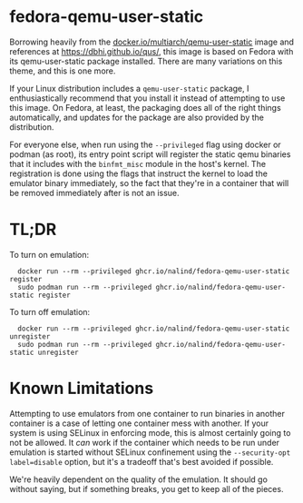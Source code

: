 fedora-qemu-user-static
=======================

Borrowing heavily from the
[docker.io/multiarch/qemu-user-static](https://hub.docker.com/r/multiarch/qemu-user-static)
image and
references at https://dbhi.github.io/qus/, this image is based on Fedora with
its qemu-user-static package installed.  There are many variations on this
theme, and this is one more.

If your Linux distribution includes a `qemu-user-static` package, I
enthusiastically recommend
that you install it instead of attempting to use this image.  On Fedora, at
least, the packaging does all of the right things automatically, and updates
for the package are also provided by the distribution.

For everyone else, when run using the `--privileged` flag using docker or
podman (as root), its entry point script will register the static qemu binaries
that it includes with the `binfmt_misc` module in the host's kernel.  The
registration is done using the flags that instruct the kernel to load the
emulator binary immediately, so the fact that they're in a container that will
be removed immediately after is not an issue.

TL;DR
=====

To turn on emulation:
```
  docker run --rm --privileged ghcr.io/nalind/fedora-qemu-user-static register
  sudo podman run --rm --privileged ghcr.io/nalind/fedora-qemu-user-static register
```

To turn off emulation:
```
  docker run --rm --privileged ghcr.io/nalind/fedora-qemu-user-static unregister
  sudo podman run --rm --privileged ghcr.io/nalind/fedora-qemu-user-static unregister
```

Known Limitations
=================

Attempting to use emulators from one container to run binaries in another
container is a case of letting one container mess with another.  If your system
is using SELinux in enforcing mode, this is almost certainly going to not be
allowed.  It _can_ work if the container which needs to be run under emulation
is started without SELinux confinement using the `--security-opt label=disable`
option, but it's a tradeoff that's best avoided if possible.

We're heavily dependent on the quality of the emulation.  It should go without
saying, but if something breaks, you get to keep all of the pieces.
